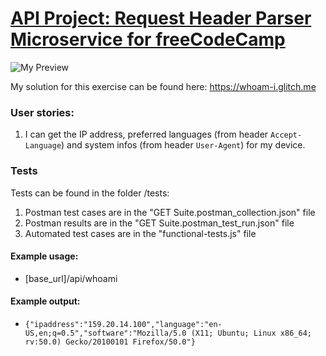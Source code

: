 # [API Project: Request Header Parser Microservice for freeCodeCamp](https://www.freecodecamp.org/learn/apis-and-microservices/apis-and-microservices-projects/request-header-parser-microservice)
![My Preview](https://lh3.googleusercontent.com/80bmBVeGOM9_JpgA-8WzuO9EfBJJj5Pl3G3IUsFrIeRUp5Cl8SpeIU7zissdc4ZsjHsV-ZsqeJA_R3lbKkYQ2ovmWpTUWC-vQGVIlWh0K6tqY1scJuVx7_UIvXUNNzrx9AyoXTQsvA=w2400)

My solution for this exercise can be found here: https://whoam-i.glitch.me

### User stories:
1. I can get the IP address, preferred languages (from header `Accept-Language`) and system infos (from header `User-Agent`) for my device.

### Tests 
Tests can be found in the folder /tests:
1. Postman test cases are in the "GET Suite.postman_collection.json"  file
2. Postman results are in the "GET Suite.postman_test_run.json" file
3. Automated test cases are in the "functional-tests.js" file

#### Example usage:
* [base_url]/api/whoami

#### Example output:
* `{"ipaddress":"159.20.14.100","language":"en-US,en;q=0.5","software":"Mozilla/5.0 (X11; Ubuntu; Linux x86_64; rv:50.0) Gecko/20100101 Firefox/50.0"}`

